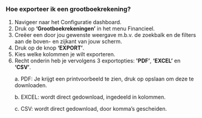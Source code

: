 ### Hoe exporteer ik een grootboekrekening?
1.	Navigeer naar het Configuratie dashboard.
2.	Druk op **‘Grootboekrekeningen’** in het menu Financieel. 
3.	Creëer een door jou gewenste weergave m.b.v. de zoekbalk en de filters aan de boven- en zijkant van jouw scherm.
4.	Druk op de knop **‘EXPORT’**.
5.	Kies welke kolommen je wilt exporteren. 
6.	Recht onderin heb je vervolgens 3 exportopties: **'PDF’**, **‘EXCEL’** en **‘CSV’**. <p>
a.	PDF: Je krijgt een printvoorbeeld te zien, druk op opslaan om deze te downloaden. <p>
b.	EXCEL: wordt direct gedownload, ingedeeld in kolommen. <p>
c.	CSV: wordt direct gedownload, door komma’s gescheiden.

